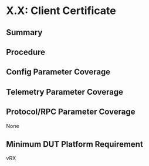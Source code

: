 # X.X: Client Certificate

## Summary

## Procedure

## Config Parameter Coverage

## Telemetry Parameter Coverage

## Protocol/RPC Parameter Coverage

None

## Minimum DUT Platform Requirement

vRX
